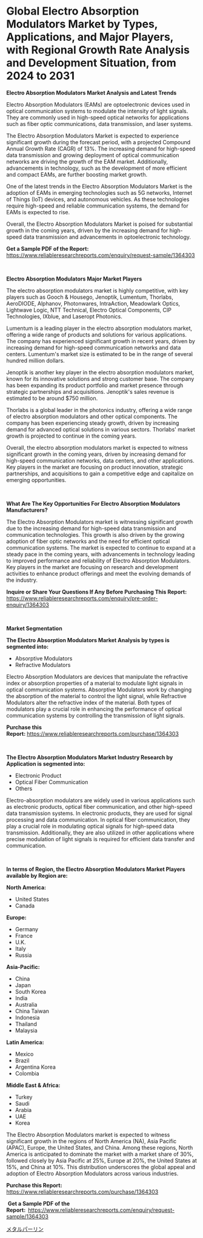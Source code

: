 <p><h1>Global Electro Absorption Modulators Market by Types, Applications, and Major Players, with Regional Growth Rate Analysis and Development Situation, from 2024 to 2031</h1></p><p><strong>Electro Absorption Modulators Market Analysis and Latest Trends</strong></p>
<p><p>Electro Absorption Modulators (EAMs) are optoelectronic devices used in optical communication systems to modulate the intensity of light signals. They are commonly used in high-speed optical networks for applications such as fiber optic communications, data transmission, and laser systems.</p><p>The Electro Absorption Modulators Market is expected to experience significant growth during the forecast period, with a projected Compound Annual Growth Rate (CAGR) of 13%. The increasing demand for high-speed data transmission and growing deployment of optical communication networks are driving the growth of the EAM market. Additionally, advancements in technology, such as the development of more efficient and compact EAMs, are further boosting market growth.</p><p>One of the latest trends in the Electro Absorption Modulators Market is the adoption of EAMs in emerging technologies such as 5G networks, Internet of Things (IoT) devices, and autonomous vehicles. As these technologies require high-speed and reliable communication systems, the demand for EAMs is expected to rise.</p><p>Overall, the Electro Absorption Modulators Market is poised for substantial growth in the coming years, driven by the increasing demand for high-speed data transmission and advancements in optoelectronic technology.</p></p>
<p><strong>Get a Sample PDF of the Report:&nbsp;</strong> <a href="https://www.reliableresearchreports.com/enquiry/request-sample/1364303">https://www.reliableresearchreports.com/enquiry/request-sample/1364303</a></p>
<p>&nbsp;</p>
<p><strong>Electro Absorption Modulators Major Market Players</strong></p>
<p><p>The electro absorption modulators market is highly competitive, with key players such as Gooch & Housego, Jenoptik, Lumentum, Thorlabs, AeroDIODE, Alphanov, Photonwares, IntraAction, Meadowlark Optics, Lightwave Logic, NTT Technical, Electro Optical Components, CIP Technologies, IXblue, and Laseropt Photonics.</p><p>Lumentum is a leading player in the electro absorption modulators market, offering a wide range of products and solutions for various applications. The company has experienced significant growth in recent years, driven by increasing demand for high-speed communication networks and data centers. Lumentum's market size is estimated to be in the range of several hundred million dollars.</p><p>Jenoptik is another key player in the electro absorption modulators market, known for its innovative solutions and strong customer base. The company has been expanding its product portfolio and market presence through strategic partnerships and acquisitions. Jenoptik's sales revenue is estimated to be around $750 million.</p><p>Thorlabs is a global leader in the photonics industry, offering a wide range of electro absorption modulators and other optical components. The company has been experiencing steady growth, driven by increasing demand for advanced optical solutions in various sectors. Thorlabs' market growth is projected to continue in the coming years.</p><p>Overall, the electro absorption modulators market is expected to witness significant growth in the coming years, driven by increasing demand for high-speed communication networks, data centers, and other applications. Key players in the market are focusing on product innovation, strategic partnerships, and acquisitions to gain a competitive edge and capitalize on emerging opportunities.</p></p>
<p>&nbsp;</p>
<p><strong>What Are The Key Opportunities For Electro Absorption Modulators Manufacturers?</strong></p>
<p><p>The Electro Absorption Modulators market is witnessing significant growth due to the increasing demand for high-speed data transmission and communication technologies. This growth is also driven by the growing adoption of fiber optic networks and the need for efficient optical communication systems. The market is expected to continue to expand at a steady pace in the coming years, with advancements in technology leading to improved performance and reliability of Electro Absorption Modulators. Key players in the market are focusing on research and development activities to enhance product offerings and meet the evolving demands of the industry.</p></p>
<p><strong>Inquire or Share Your Questions If Any Before Purchasing This Report:</strong> <a href="https://www.reliableresearchreports.com/enquiry/pre-order-enquiry/1364303">https://www.reliableresearchreports.com/enquiry/pre-order-enquiry/1364303</a></p>
<p>&nbsp;</p>
<p><strong>Market Segmentation</strong></p>
<p><strong>The Electro Absorption Modulators Market Analysis by types is segmented into:</strong></p>
<p><ul><li>Absorptive Modulators</li><li>Refractive Modulators</li></ul></p>
<p><p>Electro Absorption Modulators are devices that manipulate the refractive index or absorption properties of a material to modulate light signals in optical communication systems. Absorptive Modulators work by changing the absorption of the material to control the light signal, while Refractive Modulators alter the refractive index of the material. Both types of modulators play a crucial role in enhancing the performance of optical communication systems by controlling the transmission of light signals.</p></p>
<p><strong>Purchase this Report:&nbsp;</strong><a href="https://www.reliableresearchreports.com/purchase/1364303">https://www.reliableresearchreports.com/purchase/1364303</a></p>
<p>&nbsp;</p>
<p><strong>The Electro Absorption Modulators Market Industry Research by Application is segmented into:</strong></p>
<p><ul><li>Electronic Product</li><li>Optical Fiber Communication</li><li>Others</li></ul></p>
<p><p>Electro-absorption modulators are widely used in various applications such as electronic products, optical fiber communication, and other high-speed data transmission systems. In electronic products, they are used for signal processing and data communication. In optical fiber communication, they play a crucial role in modulating optical signals for high-speed data transmission. Additionally, they are also utilized in other applications where precise modulation of light signals is required for efficient data transfer and communication.</p></p>
<p>&nbsp;</p>
<p><strong>In terms of Region, the Electro Absorption Modulators Market Players available by Region are:</strong></p>
<p>
    <p> <strong> North America: </strong>
        <ul>
            <li>United States</li>
            <li>Canada</li>
        </ul>
        </p> 
    <p> <strong> Europe: </strong>
        <ul>
            <li>Germany</li>
            <li>France</li>
            <li>U.K.</li>
            <li>Italy</li>
            <li>Russia</li>
        </ul>
        </p> 
    <p> <strong> Asia-Pacific: </strong>
        <ul>
            <li>China</li>
            <li>Japan</li>
            <li>South Korea</li>
            <li>India</li>
            <li>Australia</li>
            <li>China Taiwan</li>
            <li>Indonesia</li>
            <li>Thailand</li>
            <li>Malaysia</li>
        </ul>
        </p> 
    <p> <strong> Latin America: </strong>
        <ul>
            <li>Mexico</li>
            <li>Brazil</li>
            <li>Argentina Korea</li>
            <li>Colombia</li>
        </ul>
        </p> 
    <p> <strong> Middle East & Africa: </strong>
        <ul>
            <li>Turkey</li>
            <li>Saudi</li>
            <li>Arabia</li>
            <li>UAE</li>
            <li>Korea</li>
        </ul>
    </p>
    </p>
<p><p>The Electro Absorption Modulators market is expected to witness significant growth in the regions of North America (NA), Asia Pacific (APAC), Europe, the United States, and China. Among these regions, North America is anticipated to dominate the market with a market share of 30%, followed closely by Asia Pacific at 25%, Europe at 20%, the United States at 15%, and China at 10%. This distribution underscores the global appeal and adoption of Electro Absorption Modulators across various industries.</p></p>
<p><strong>Purchase this Report: </strong><a href="https://www.reliableresearchreports.com/purchase/1364303">https://www.reliableresearchreports.com/purchase/1364303</a></p>
<p>&nbsp;<strong>Get a Sample PDF of the Report:&nbsp;&nbsp;</strong><a href="https://www.reliableresearchreports.com/enquiry/request-sample/1364303">https://www.reliableresearchreports.com/enquiry/request-sample/1364303</a></p>
<p><strong></strong></p>
<p><p><a href="https://github.com/lababdou/Market-Research-Report-List-3/blob/main/427154713709.md">メタルパーリン</a></p></p>